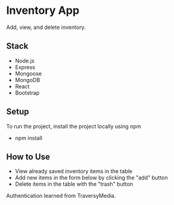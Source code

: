# Inventory App
Add, view, and delete inventory.

## Stack
  - Node.js
  - Express
  - Mongoose
  - MongoDB
  - React
  - Bootstrap

## Setup
To run the project, install the project locally using npm
  - npm install

## How to Use
  - View already saved inventory items in the table
  - Add new items in the form below by clicking the "add" button
  - Delete items in the table with the "trash" button


Authentication learned from TraversyMedia.
